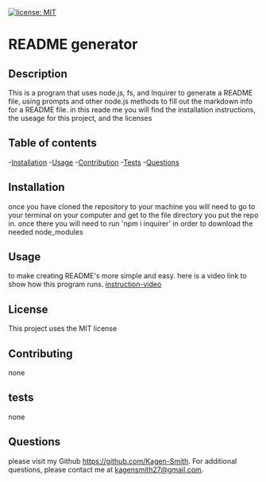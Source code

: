 
[![license: MIT](https://img.shields.io/badge/License-MIT-yellow.svg)](https://opensource.org/licenses/MIT)

  # README generator
  
  ## Description 
  This is a program that uses node.js, fs, and Inquirer to generate a README file, using prompts and other node.js methods to fill out the markdown info for a README file. in this reade me you will find the installation instructions, the useage for this project, and the licenses

  ## Table of contents
  -[Installation](#installation)
  -[Usage](#usage)
  -[Contribution](#contribution)
  -[Tests](#tests)
  -[Questions](#questions)

  ## Installation
once you have cloned the repository to your machine you 
will need to go to your terminal on your computer and get to the file directory you put the repo in. 
once there you will need to run 'npm i inquirer' in order to download the needed node_modules

  ## Usage
  to make creating README's more simple and easy. here is a video link to show how this program runs. [instruction-video]()

  ## License
  This project uses the MIT license

  ## Contributing
  none

  ## tests
  none 

  ## Questions
  please visit my Github https://github.com/Kagen-Smith.
  For additional questions, please contact me at kagensmith27@gmail.com.

